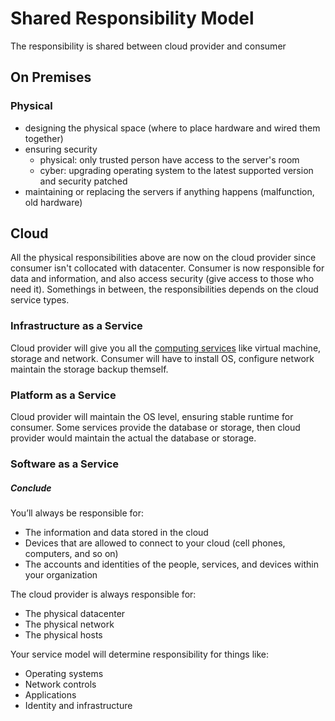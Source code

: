# Shared Responsibility Model

The responsibility is shared between cloud provider and consumer

## On Premises

### Physical

- designing the physical space (where to place hardware and wired them together)
- ensuring security
  - physical: only trusted person have access to the server's room
  - cyber: upgrading operating system to the latest supported version and security patched
- maintaining or replacing the servers if anything happens (malfunction, old hardware)

## Cloud

All the physical responsibilities above are now on the cloud provider since consumer isn't
collocated with datacenter. Consumer is now responsible for data and information, and also access
security (give access to those who need it). Somethings in between, the responsibilities depends
on the cloud service types.

### Infrastructure as a Service

Cloud provider will give you all the [computing services](/cloud/cloud-computing.md) like virtual
machine, storage and network. Consumer will have to install OS, configure network maintain the
storage backup themself.

### Platform as a Service

Cloud provider will maintain the OS level, ensuring stable runtime for consumer. Some services
provide the database or storage, then cloud provider would maintain the actual the database or
storage.

### Software as a Service

##### Conclude

You’ll always be responsible for:

- The information and data stored in the cloud
- Devices that are allowed to connect to your cloud (cell phones, computers, and so on)
- The accounts and identities of the people, services, and devices within your organization

The cloud provider is always responsible for:

- The physical datacenter
- The physical network
- The physical hosts

Your service model will determine responsibility for things like:

- Operating systems
- Network controls
- Applications
- Identity and infrastructure
